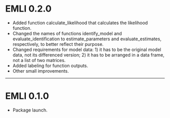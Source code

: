 # EMLI 0.2.0

- Added function calculate_likelihood that calculates the likelihood function.
- Changed the names of functions identify_model and evaluate_identification to estimate_parameters and evaluate_estimates, respectively, to better reflect their purpose.
- Changed requirements for model data: 1) it has to be the original model data, not its differenced version; 2) it has to be arranged in a data frame, not a list of two matrices.
- Added labeling for function outputs.
- Other small improvements.

---

# EMLI 0.1.0

- Package launch.


